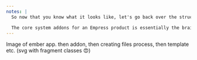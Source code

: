 ```yaml
---
notes: |
  So now that you know what it looks like, let's go back over the structure. we have 3 things that are working together, an Ember app that I will call our "host" application, this is just a regular ember app with no modifications. and then we have two addons, one core "system" addon and then a template addon.

  The core system addons for an Empress product is essentially the brains of the operation. It does some fun things like generating example content for you and it also contains the build process that converts your markdown into a static api for you. And because of the joys of Ember addons you don't need to do anything at all to wire it up
---
```


Image of ember app. then addon, then creating files process, then template etc. (svg with fragment classes :heart_eyes:)
